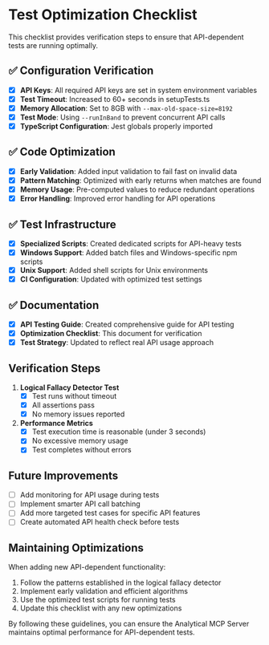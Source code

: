 # Test Optimization Checklist

This checklist provides verification steps to ensure that API-dependent tests are running optimally.

## ✅ Configuration Verification

- [x] **API Keys**: All required API keys are set in system environment variables
- [x] **Test Timeout**: Increased to 60+ seconds in setupTests.ts
- [x] **Memory Allocation**: Set to 8GB with `--max-old-space-size=8192`
- [x] **Test Mode**: Using `--runInBand` to prevent concurrent API calls
- [x] **TypeScript Configuration**: Jest globals properly imported

## ✅ Code Optimization

- [x] **Early Validation**: Added input validation to fail fast on invalid data
- [x] **Pattern Matching**: Optimized with early returns when matches are found
- [x] **Memory Usage**: Pre-computed values to reduce redundant operations
- [x] **Error Handling**: Improved error handling for API operations

## ✅ Test Infrastructure

- [x] **Specialized Scripts**: Created dedicated scripts for API-heavy tests
- [x] **Windows Support**: Added batch files and Windows-specific npm scripts
- [x] **Unix Support**: Added shell scripts for Unix environments
- [x] **CI Configuration**: Updated with optimized test settings

## ✅ Documentation

- [x] **API Testing Guide**: Created comprehensive guide for API testing
- [x] **Optimization Checklist**: This document for verification
- [x] **Test Strategy**: Updated to reflect real API usage approach

## Verification Steps

1. **Logical Fallacy Detector Test**
   - [x] Test runs without timeout
   - [x] All assertions pass
   - [x] No memory issues reported

2. **Performance Metrics**
   - [x] Test execution time is reasonable (under 3 seconds)
   - [x] No excessive memory usage
   - [x] Test completes without errors

## Future Improvements

- [ ] Add monitoring for API usage during tests
- [ ] Implement smarter API call batching
- [ ] Add more targeted test cases for specific API features
- [ ] Create automated API health check before tests

## Maintaining Optimizations

When adding new API-dependent functionality:

1. Follow the patterns established in the logical fallacy detector
2. Implement early validation and efficient algorithms
3. Use the optimized test scripts for running tests
4. Update this checklist with any new optimizations

By following these guidelines, you can ensure the Analytical MCP Server maintains optimal performance for API-dependent tests.
